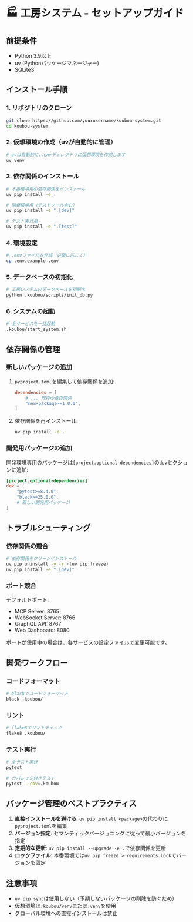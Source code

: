 # 🏭 工房システム - セットアップガイド

## 前提条件

- Python 3.9以上
- uv (Pythonパッケージマネージャー)
- SQLite3

## インストール手順

### 1. リポジトリのクローン

```bash
git clone https://github.com/yourusername/koubou-system.git
cd koubou-system
```

### 2. 仮想環境の作成（uvが自動的に管理）

```bash
# uvは自動的に.venvディレクトリに仮想環境を作成します
uv venv
```

### 3. 依存関係のインストール

```bash
# 本番環境用の依存関係をインストール
uv pip install -e .

# 開発環境用（テストツール含む）
uv pip install -e ".[dev]"

# テスト実行用
uv pip install -e ".[test]"
```

### 4. 環境設定

```bash
# .envファイルを作成（必要に応じて）
cp .env.example .env
```

### 5. データベースの初期化

```bash
# 工房システムのデータベースを初期化
python .koubou/scripts/init_db.py
```

### 6. システムの起動

```bash
# 全サービスを一括起動
.koubou/start_system.sh
```

## 依存関係の管理

### 新しいパッケージの追加

1. `pyproject.toml`を編集して依存関係を追加:
   ```toml
   dependencies = [
       # ... 既存の依存関係
       "new-package>=1.0.0",
   ]
   ```

2. 依存関係を再インストール:
   ```bash
   uv pip install -e .
   ```

### 開発用パッケージの追加

開発環境専用のパッケージは`[project.optional-dependencies]`の`dev`セクションに追加:

```toml
[project.optional-dependencies]
dev = [
    "pytest>=8.4.0",
    "black>=25.0.0",
    # 新しい開発用パッケージ
]
```

## トラブルシューティング

### 依存関係の競合

```bash
# 依存関係をクリーンインストール
uv pip uninstall -y -r <(uv pip freeze)
uv pip install -e ".[dev]"
```

### ポート競合

デフォルトポート:
- MCP Server: 8765
- WebSocket Server: 8766
- GraphQL API: 8767
- Web Dashboard: 8080

ポートが使用中の場合は、各サービスの設定ファイルで変更可能です。

## 開発ワークフロー

### コードフォーマット

```bash
# blackでコードフォーマット
black .koubou/
```

### リント

```bash
# flake8でリントチェック
flake8 .koubou/
```

### テスト実行

```bash
# 全テスト実行
pytest

# カバレッジ付きテスト
pytest --cov=.koubou
```

## パッケージ管理のベストプラクティス

1. **直接インストールを避ける**: `uv pip install <package>`の代わりに`pyproject.toml`を編集
2. **バージョン指定**: セマンティックバージョニングに従って最小バージョンを指定
3. **定期的な更新**: `uv pip install --upgrade -e .`で依存関係を更新
4. **ロックファイル**: 本番環境では`uv pip freeze > requirements.lock`でバージョンを固定

## 注意事項

- `uv pip sync`は使用しない（予期しないパッケージの削除を防ぐため）
- 仮想環境は`.koubou/venv`または`.venv`を使用
- グローバル環境への直接インストールは禁止
